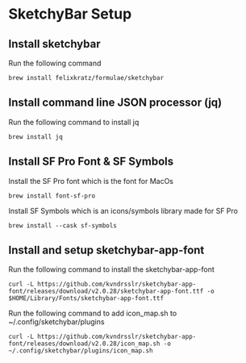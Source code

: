 # SketchyBar Setup

## Install sketchybar

Run the following command

```
brew install felixkratz/formulae/sketchybar
```

## Install command line JSON processor (jq)

Run the following command to install jq

```
brew install jq
```

## Install SF Pro Font & SF Symbols

Install the SF Pro font which is the font for MacOs

```
brew install font-sf-pro
```

Install SF Symbols which is an icons/symbols library made for SF Pro

```
brew install --cask sf-symbols
```

## Install and setup sketchybar-app-font

Run the following command to install the sketchybar-app-font

```
curl -L https://github.com/kvndrsslr/sketchybar-app-font/releases/download/v2.0.28/sketchybar-app-font.ttf -o $HOME/Library/Fonts/sketchybar-app-font.ttf
```

Run the following command to add icon_map.sh to ~/.config/sketchybar/plugins

```
curl -L https://github.com/kvndrsslr/sketchybar-app-font/releases/download/v2.0.28/icon_map.sh -o ~/.config/sketchybar/plugins/icon_map.sh
```
